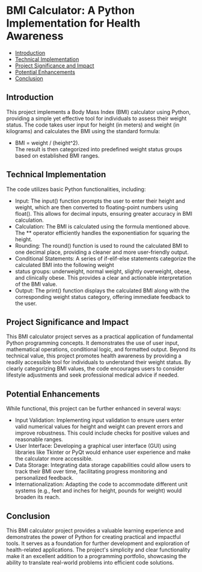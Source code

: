 # BMI Calculator: A Python Implementation for Health Awareness
- [Introduction](Introduction)
- [Technical Implementation](Technical_Implementation)
- [Project Significance and Impact](Project_Significance_and_Impact)
- [Potential Enhancements](Potential_Enhancements)
- [Conclusion](Conclusion)

## Introduction
This project implements a Body Mass Index (BMI) calculator using Python, providing a simple yet effective tool for individuals to assess their weight status.  The code takes user input for height (in meters) and weight (in kilograms) and calculates the BMI using the standard formula: 
- BMI = weight / (height^2).  
The result is then categorized into predefined weight status groups based on established BMI ranges.
## Technical Implementation
The code utilizes basic Python functionalities, including:
- Input: The input() function prompts the user to enter their height and weight, which are then converted to floating-point numbers using float(). This allows for decimal inputs, ensuring greater accuracy in BMI calculation.
- Calculation: The BMI is calculated using the formula mentioned above. The ** operator efficiently handles the exponentiation for squaring the height.
- Rounding: The round() function is used to round the calculated BMI to one decimal place, providing a cleaner and more user-friendly output.
- Conditional Statements: A series of if-elif-else statements categorize the calculated BMI into the following weight 
- status groups: underweight, normal weight, slightly overweight, obese, and clinically obese. This provides a clear and actionable interpretation of the BMI value.
- Output: The print() function displays the calculated BMI along with the corresponding weight status category, offering immediate feedback to the user.
## Project Significance and Impact
This BMI calculator project serves as a practical application of fundamental Python programming concepts. It demonstrates the use of user input, mathematical operations, conditional logic, and formatted output.  Beyond its technical value, this project promotes health awareness by providing a readily accessible tool for individuals to understand their weight status. By clearly categorizing BMI values, the code encourages users to consider lifestyle adjustments and seek professional medical advice if needed.
## Potential Enhancements
While functional, this project can be further enhanced in several ways:
- Input Validation: Implementing input validation to ensure users enter valid numerical values for height and weight can prevent errors and improve robustness. This could include checks for positive values and reasonable ranges.
- User Interface: Developing a graphical user interface (GUI) using libraries like Tkinter or PyQt would enhance user experience and make the calculator more accessible.
- Data Storage: Integrating data storage capabilities could allow users to track their BMI over time, facilitating progress monitoring and personalized feedback.
- Internationalization: Adapting the code to accommodate different unit systems (e.g., feet and inches for height, pounds for weight) would broaden its reach.
## Conclusion
This BMI calculator project provides a valuable learning experience and demonstrates the power of Python for creating practical and impactful tools. It serves as a foundation for further development and exploration of health-related applications. The project's simplicity and clear functionality make it an excellent addition to a programming portfolio, showcasing the ability to translate real-world problems into efficient code solutions.
